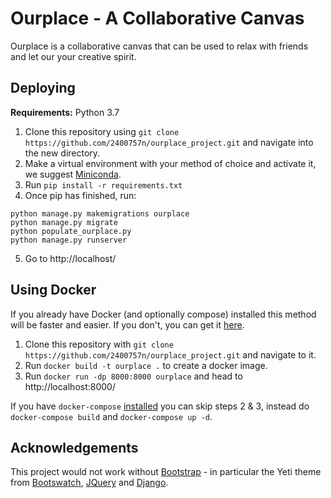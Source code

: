 # Ourplace - A Collaborative Canvas
Ourplace is a collaborative canvas that can be used to relax with friends and let our your creative spirit.

## Deploying
**Requirements:** Python 3.7
1. Clone this repository using `git clone https://github.com/2400757n/ourplace_project.git` and navigate into the new directory.
2. Make a virtual environment with your method of choice and activate it, we suggest [Miniconda](https://docs.conda.io/en/latest/miniconda.html).
3. Run `pip install -r requirements.txt`
4. Once pip has finished, run:
```
python manage.py makemigrations ourplace
python manage.py migrate
python populate_ourplace.py
python manage.py runserver
```
5. Go to http://localhost/


## Using Docker
If you already have Docker (and optionally compose) installed this method will be faster and easier. If you don't, you can get it [here](https://docs.docker.com/install/).

1. Clone this repository with `git clone https://github.com/2400757n/ourplace_project.git` and navigate to it.
2. Run `docker build -t ourplace .` to create a docker image.
3. Run `docker run -dp 8000:8000 ourplace` and head to http://localhost:8000/

If you have `docker-compose` [installed](https://docs.docker.com/compose/install/) you can skip steps 2 & 3, instead do `docker-compose build` and `docker-compose up -d`.

## Acknowledgements
This project would not work without [Bootstrap](https://getbootstrap.com/) - in particular the Yeti theme from [Bootswatch](https://bootswatch.com/), [JQuery](https://jquery.com/) and [Django](https://www.djangoproject.com/).

